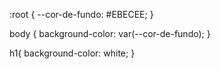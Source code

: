 :root {
    --cor-de-fundo: #EBECEE;
}

body {
    background-color: var(--cor-de-fundo);
}

h1{
    background-color: white;
}
